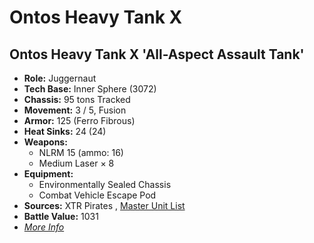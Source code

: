 # Ontos Heavy Tank X 

## Ontos Heavy Tank X 'All-Aspect Assault Tank' 

- **Role:** Juggernaut 
- **Tech Base:** Inner Sphere (3072) 
- **Chassis:** 95 tons Tracked 
- **Movement:** 3 / 5, Fusion 
- **Armor:** 125 (Ferro Fibrous) 
- **Heat Sinks:** 24 (24) 
- **Weapons:** 
  - NLRM 15 (ammo: 16) 
  - Medium Laser × 8 
- **Equipment:** 
  - Environmentally Sealed Chassis 
  - Combat Vehicle Escape Pod 
- **Sources:** XTR Pirates , [Master Unit List](http://masterunitlist.info/Unit/Details/4749) 
- **Battle Value:** 1031 
- [*More Info*](ontos_heavy_tank_x/ontos_heavy_tank_x_all-aspect_assault_tank.md) 

